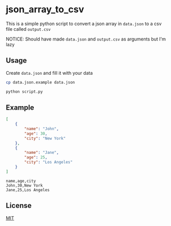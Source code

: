 # json_array_to_csv

This is a simple python script to convert a json array in `data.json` to a csv file called `output.csv`

NOTICE: Should have made `data.json` and `output.csv` as arguments but I'm lazy

## Usage

Create `data.json` and fill it with your data

```zsh
cp data.json.example data.json
```

```zsh
python script.py
```

## Example

```json
[
    {
        "name": "John",
        "age": 30,
        "city": "New York"
    },
    {
        "name": "Jane",
        "age": 25,
        "city": "Los Angeles"
    }
]
```

```csv
name,age,city
John,30,New York
Jane,25,Los Angeles
```

## License

[MIT](https://choosealicense.com/licenses/mit/)
